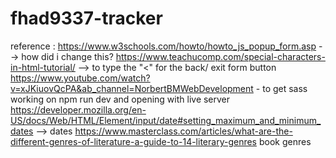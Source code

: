 # fhad9337-tracker


reference :
https://www.w3schools.com/howto/howto_js_popup_form.asp --> how did i change this?
https://www.teachucomp.com/special-characters-in-html-tutorial/ --> to type the "<" for the back/ exit form button
https://www.youtube.com/watch?v=xJKiuovQcPA&ab_channel=NorbertBMWebDevelopment - to get sass working on npm run dev and opening with live server 
https://developer.mozilla.org/en-US/docs/Web/HTML/Element/input/date#setting_maximum_and_minimum_dates --> dates
https://www.masterclass.com/articles/what-are-the-different-genres-of-literature-a-guide-to-14-literary-genres book genres
